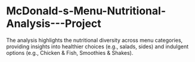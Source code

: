 # McDonald-s-Menu-Nutritional-Analysis---Project
The analysis highlights the nutritional diversity across menu categories, providing insights into healthier choices (e.g., salads, sides) and  indulgent options (e.g., Chicken &amp; Fish, Smoothies &amp; Shakes).
